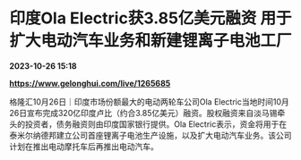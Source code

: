 # 印度Ola Electric获3.85亿美元融资 用于扩大电动汽车业务和新建锂离子电池工厂

**2023-10-26 15:18**

**https://www.gelonghui.com/live/1265685**

格隆汇10月26日｜印度市场份额最大的电动两轮车公司Ola Electric当地时间10月26日宣布完成320亿印度卢比（约合3.85亿美元）融资。股权融资来自淡马锡牵头的投资者，债务融资则由印度国家银行提供。Ola Electric表示，资金将用于在泰米尔纳德邦建立公司首座锂离子电池生产设施，以及扩大电动汽车业务。该公司计划在推出电动摩托车后再推出电动汽车。